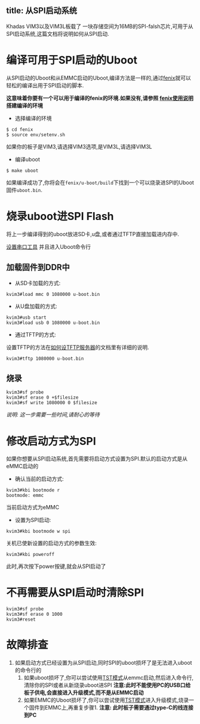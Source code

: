 title: 从SPI启动系统
---

Khadas VIM3以及VIM3L板载了 一块存储空间为16MB的SPI-falsh芯片,可用于从SPI启动系统,这篇文档将说明如何从SPI启动.

# 编译可用于SPI启动的Uboot

从SPI启动的Uboot和从EMMC启动的Uboot,编译方法是一样的,通过[fenix](https://github.com/khadas/fenix)就可以轻松的编译出用于SPI启动的脚本.

**这意味着你要有一个可以用于编译的fenix的环境.如果没有,请参照 [fenix使用说明](/zh-cn/vim3/FenixScript.html) 搭建编译的环境**

* 选择编译的环境

```shell
$ cd fenix
$ source env/setenv.sh
```

如果你的板子是VIM3,请选择VIM3选项,是VIM3L,请选择VIM3L

* 编译uboot

```shell
$ make uboot
```

如果编译成功了,你将会在`fenix/u-boot/build`下找到一个可以烧录进SPI的Uboot固件`uboot.bin`.

# 烧录uboot进SPI Flash

将上一步编译得到的uboot放进SD卡,u盘,或者通过TFTP直接加载进内存中.

[设置串口工具](/zh-cn/vim3/SetupSerialTool.html) 并且进入Uboot命令行

## 加载固件到DDR中

* 从SD卡加载的方式:

```shell
kvim3#load mmc 0 1080000 u-boot.bin
```

* 从U盘加载的方式:

```shell
kvim3#usb start
kvim3#load usb 0 1080000 u-boot.bin
```

* 通过TFTP的方式:

设置TFTP的方法在[如何设TFTP服务器](/zh-cn/vim3/SetupTFTPServer.html)的文档里有详细的说明.


```shell
kvim3#tftp 1080000 u-boot.bin
```

## 烧录

```shell
kvim3#sf probe
kvim3#sf erase 0 +$filesize
kvim3#sf write 1080000 0 $filesize
```

*说明: 这一步需要一些时间,请耐心的等待*

# 修改启动方式为SPI

如果你想要从SPI启动系统,首先需要将启动方式设置为SPI.默认的启动方式是从eMMC启动的

* 确认当前的启动方式:

```shell
kvim3#kbi bootmode r
bootmode: emmc
```

当前启动方式为eMMC

* 设置为SPI启动:

```shell
kvim3#kbi bootmode w spi
```

关机已使新设置的启动方式的参数生效:

```shell
kvim3#kbi poweroff
```

此时,再次按下power按键,就会从SPI启动了

# 不再需要从SPI启动时清除SPI

```shell
kvim3#sf probe
kvim3#sf erase 0 1000
kvim3#reset
```

# 故障排查
1. 如果启动方式已经设置为从SPI启动,同时SPI的uboot损坏了是无法进入uboot的命令行的
	1) 如果uboot损坏了,你可以尝试使用[TST模式](/zh-cn/vim3/HowtoBootIntoUpgradeMode.html#TST-Mode-Recommended)从emmc启动,然后进入命令行,清除你的SPI或者从新烧录uboot进SPI
	**注意:此时不能使用PC的USB口给板子供电,会直接进入升级模式,而不是从EMMC启动**
	2) 如果EMMC的Uboot损坏了,你可以尝试使用[TST模式](/zh-cn/vim3/HowtoBootIntoUpgradeMode.html#TST-Mode-Recommended)进入升级模式,烧录一个固件到EMMC上,再重复步骤1.
	**注意: 此时板子需要通过type-C的线连接到PC**
